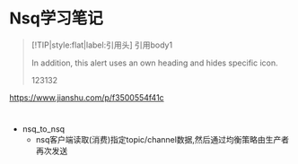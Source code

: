 

# Nsq学习笔记



> [!TIP|style:flat|label:引用头]
> 引用body1
> 
> In addition, this alert uses an own heading and hides specific icon.
> 
> 123132

https://www.jianshu.com/p/f3500554f41c


# 

- nsq_to_nsq
  - nsq客户端读取(消费)指定topic/channel数据,然后通过均衡策略由生产者再次发送